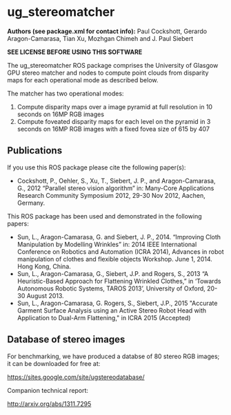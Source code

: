 # ug_stereomatcher

**Authors (see package.xml for contact info):** Paul Cockshott, Gerardo Aragon-Camarasa, Tian Xu, Mozhgan Chimeh and J. Paul Siebert

**SEE LICENSE BEFORE USING THIS SOFTWARE**

The ug_stereomatcher ROS package comprises the University of Glasgow GPU stereo matcher and nodes to compute point clouds from disparity maps for each operational mode as described below.

The matcher has two operational modes:

1. Compute disparity maps over a image pyramid at full resolution in 10 seconds on 16MP RGB images
2. Compute foveated disparity maps for each level on the pyramid in 3 seconds on 16MP RGB images with a fixed fovea size of 615 by 407

## Publications

If you use this ROS package please cite the following paper(s):

* Cockshott, P., Oehler, S., Xu, T., Siebert, J. P., and Aragon-Camarasa, G., 2012 “Parallel stereo vision algorithm” in: Many-Core Applications Research Community Symposium 2012, 29-30 Nov 2012, Aachen, Germany.

This ROS package has been used and demonstrated in the following papers:

* Sun, L., Aragon-Camarasa, G. and Siebert, J. P., 2014. “Improving Cloth Manipulation by Modelling Wrinkles” in: 2014 IEEE International Conference on Robotics and Automation (ICRA 2014), Advances in robot manipulation of clothes and flexible objects Workshop. June 1, 2014. Hong Kong, China.
* Sun, L., Aragon-Camarasa, G., Siebert, J.P. and Rogers, S., 2013 “A Heuristic-Based Approach for Flattening Wrinkled Clothes,” in ‘Towards Autonomous Robotic Systems, TAROS 2013’, University of Oxford, 20-30 August 2013.
* Sun, L., Aragon-Camarasa, G. Rogers, S., Siebert, J.P., 2015 "Accurate Garment Surface Analysis using an Active Stereo Robot Head with Application to Dual-Arm Flattening," in ICRA 2015 (Accepted)

## Database of stereo images

For benchmarking, we have produced a databse of 80 stereo RGB images; it can be downloaded for free at:

https://sites.google.com/site/ugstereodatabase/

Companion technical report:

http://arxiv.org/abs/1311.7295
